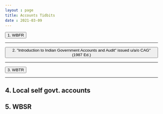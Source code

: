 ```yaml
---
layout : page
title: Accounts Tidbits
date : 2021-03-09
---
```


<script type="text/javascript" src="/scripts/ali.js"></script>


<button onclick="expand('wbfr')"> 1. WBFR </button>

<div id="wbfr" style="display:none">

<h4> Expdt. </h4>

This is mentioned in Sec IV of WBFR (Rules 34-38)...  <br>
Rule 34 (Essential conditions governing expenditure from public funds)... there should be allotment + sanction as per DFPR 1977 amd.by 4411-FY <br>
Rule 35 (Standards of fin. propriety)... (5 points : vigilance/prudence, occassion, & No adv. of benefactor, beneficiary or specific sections) <br>
Rules 36 & 37 (Control of expdt.) ... Each HoD/Contr.officer must maintain economy in expdt.& also check if its spent for ordained purpose <br>



<h4> Losses </h4>

Rule 39 (Report of losses) ... Any loss to be reported to imm.superior officer + to AG (even if loss is recovered) <br>
Rule 41 (Report of accidents) .. to be reported by officer to HoD & by HoD to govt. After full enquiry, officer to send detailed report to HoD + AG <br>
Rule 42 (Responsibility of losses) .. officer personally liable for any losses sustained by govt. through his fraud or negligence. <br>

<h4> Handover/Transfer of charge </h4>

Rule 61  To be reported to AG on same day <br>
Rule 62  Cash book/Imprest cbalance checked & closed, any anamoly to be reported <br>

<h4> Splitting of works  </h4>

Prohibited as per Rule 102 WBFR. <br>
Also 4609-FY prohibits it except for exigencies only after express approval of adm.dept. <br>
284-FY mandates approval of FinDept before releasing payt of works where splitting is suspected. <br>

<h4> General principles before entering into a contract/agreement </h4>

Ref. Rule 47 of WBFR, <br>
11 points : Precise terms, Take legal/fin. advice, Std formats, Uncertain liability needs findept approval, LD clause, Revocation clause on 6mth notice, Avoid cost+, Written, SD, Tendering (publication slabs given), Minm period to submit bids(slabs given) <br>  <br>

As per Rule 47(8), only open tenders/quotations should be done. An exception to it is Rule 47(14) (as expanded vide 1956-fy) whereby LTIs/Single-tenders are allowed for urgency/proprietary cases after approval of Adm & Fin. Depts. <br>  <br>

<h4> New Purchase policy </h4>

As per GO no. 5400-FY amended by GO 6932FY  <br>  <br>

For estimated value of goods or services is &#60; Rs 10k .... no tender reqd (no ad reqd)  <br>
10k-1lac ...Quotation from 4 reliable firms  (ad in notice board+ dept.website)  <br>
1 lac-5 lac .... open tender (ad : + one Bengali daily newspaper)  <br>
&#62; 5 lac (twas 50 lac in 5400fy but made 5 lac vide 6932fy)  ... e tender:
   (i) 5lac-10 lac : (ad : + English newspaper + etender portal of GoWB)
   (ii) &#62; 10 lac : (ad : + Hindi newspaper + GoWB website)  <br>

(NB. All newspaper ads are brief referral ads, ie. only basic info present) <br>
(Nb. Publication slabs originally given in Rule 47) <br>  <br>

Minm period to be given to bidders to bid (as per Rule 47) : <br>

&#60; Rs 10 lac : 7 days <br>
Rs 10 lac-1 cr : 14 days <br>
&#62; Rs 1 cr : 21 days <br>  <br>

Additional Performance Security when the bid
rate is 80% or less of the Estimate put to
tender and no increase in scope of work of
projects during execution phase as per FD
Memo No. 4608-F(Y) <br>  <br>

2-bid system : mandatory for tenders > Rs 10 lac <br>  <br>

4 objectives of tenders : TCEA (transparency, competition, Economy, Accountabiity) <br>  <br>

Contingency component (max 3% of awarded value (not tender value) allowed as per GO 6427 FY) is the extra expdt during execution of work <br>  <br>

2 types of committes in every office : Tender Committe (for finalizing tenders) & Local Purchase Committee (for finalizing quotations) <br>
(nb. Each Dept. in WB should also have specialized tender committes vide memo 5965FY to scrutinize tenders (not finalize tenders!) <br>
As per Memo no. 9754-F(Y) dt. 3.12.12, all offices should have a <b>Tender Register</b>  <br>
Forward auction : Buyers compete (price inflated) ; Reverse auction (~tender) : Sellers compete (price deflated) <br>

<h4> GeM : </h4>

In 2017, commerce min of India shut down the govt. procurement arm DGS&D. Then vide 3876-FY, GoWB estd GeM as per which : <br>
Primary user : registers the org on gem portal <br>
Secondary users : assigned various roles (they're buyers, consignees & bill-payers/DDOs) [3 works : placement of contract, receipt of stores ie consignee, payt. to sellers] <br>
				  (each division of the org. should have its own secondary users, eg. all block offices within a district) <br>

<b> 4949-fy spells out the org hierarchy in GeM : </b> the 4 types of state govt. orgs., the primary user in each case, division of an org into divisions each having a sec user.
Each primary user must be approved by a 'verifying authority'. Primary user can't be below dist. level (ie DM, CMOH, etc) <br><br>

As per memo 5430fy & 4262fy for GeM :
Up to Rs. 25,000/- (twas 10k in 5430 but made 25k vide 4262 fy): direct purchase from any of the available suppliers on the GeM.
Above Rs. 25,000/- and up to Rs. 1 lakh through the GeM, Seller having lowest price amongst at least three available sellers
Above Rs. 1 lakh through the supplier having lowest price after mandatorily obtaining online bids/rev auction <br>

if 2 bids only are rxed...online reverse auction in gem is reqd (since then sellers themselves approach buyer & underbid each other, so lower bids will ensure price quoted is reasonable)
if 1 bid... possible as per GO 6989-FY & 925FY
if branded product/single source purchsae , give explanation (mostly urgency) as per WBFR 47(14) modified by GO 1956-FY....prior approval of Dept.Secretary/Dept.Fin.Advisor & Group 'T' of Fin.Dept. reqd. <br><br>

vendor should get payt within 10 days of generation of CRAC by consignee <br><br>

WTL.... 1782FY allowed govt.depts. to purchase IT products without WTL's assistance & 4370fy went further & allowed purchase from WTL iff GeM doesn't have that product. <br><br>

### Cash book

Maintained as per 12155-F. Don't confuse with case-book which head clerks keep for file entry in office.

<h4> Austerity/Economy measures</h4>
General economy measures as per 4201-fp dt 2018. For Covid, addl austerity as per 1971-fy

<h4> Steps to incur project-related expenditure </h4>

Ref 5400 fy...Agency deployed by a dept will do these works: prep of DPR & also estimate prep therein(if), tendering, work implementation...Agency fee for each of these 3 tasks as a % of estimated cost is given in 5400 fy..Agency..experts..only for big work..allowable agencies given in 5400 fy annexure <br>  <br>
A project is a task by an adm dept. One project may have multiple HOAs <br>
as per 2131-fy, Process of expdt. : Jt. secr of dept uploads project details in aafs module of ifms (unique project id generated)...fa of dept approves it...if within dfpr power of dept then passed, else sent to fin. dept for FS (nb for a project above Rs 5 cr,technical vetting by fin dept is reqd as per 5400 fy..After AA&FS done in IFMS, then release of fund in resp HoA by FinDept through e-bantan .. project done..bill paid by DDOs<br>
Nb. A technical project may require tech. sanction from resp engg dept. <br>  <br>
nb. Basic estimate...Adm approval...detailed cost estimate and drawings..Technical sanction from engg dept


<h4> Reappropriation </h4>
Online reappr system through ebantan introduced vide 50-fb dt 2018. Approval of first dept Fin advisor (FA) & then dept ACS is reqd in ebantan for reappr. Refer "Budget" chapter of WBFR for more details.


</div>


--------------------------------------------------------------------------------------------------------





<button onclick="expand('1987')"> 2. "Introduction to Indian Government Accounts and Audit" issued u/a/o CAG" (1987 Ed.)   </button>

<div id="1987" style="display:none">


<h4> Budget </h4>
Receipts...Annual Finance Bill/Act <br>
Expdt... Annual Financial Statements (its 'made' expenses are voted as DfG)...then Appropriation Bill/Act <br>



<h4> Charged & Voted Expdt. : </h4>
U/As 112 & 203 Const.,
Charged exp => discussed but not voted.
Voted exp=> presented as DfG & voted. 'c' or 'v' in Major head signifies this.<br>

<h4> Revenue & Capital Expenditure </h4>

- General principles for allocation of expenditure between Revenue & Capital heads :<br><br>
Capex permanent assets or reduces recurring liabilities...grant-in-aid is revex...capex-cap receipts & revex-rev receipts linkage should be maintained in budget afap...Give egs.
  Also ref. Memo 581-FB wherein govt. declared certain revex associated with cap. schemes as capex : site prep, proff fees, initial costs, installation, intermediate maint. costs
  
  <h4>Main principles governing allocation of expenditure on a capital scheme between capital and revenue accounts</h4>

As per GOVERNMENT ACCOUNTING RULES, 1990 : <br>
(a)     Capital account should bear all charges for the first construction and equipment <br>
(b)     revenue account should bear all subsequent charges for maintenance <br>

(c)    Renewals/replacement goes from rev a/c whilst Genuine improvements go from cap a/c.<br>
(d)     Expenditure on account of reparation of damage caused by extraordinary calamities such as flood, fire, earthquake, enemy action, should be charged to Capital account or to Revenue account or divided between them in such a way as may be determined by Government according to the circumstance of each case.<br>

(e)     Capital receipts in a project (eg world bank loan) should go for capex, uless a govt GO.<br>

<h4> Structure of govt. accounts </h4>

Consolidated Fund (Art 266(1)) ... has 3 divs - Revenue, Capital & Debt<br>
Public Account (Art 266(2)) .. where govt. acts as a banker . Includes 6 A/Cs – Provident fund & Small savings, Deposit and advances, Cash Remittance, Suspense, Reserve fund, Cash balance <br>
Contingency Fund (Art 267)...to meet unforseen expdt pending approval of parliam/legislature<br><br>
Suspense heads accommodate temporarily, transactions which can not be taken in to final heads. It contains transactions which are ultimately removed either by recovery in cash/payt/book adjustment. Also all interstate transactions take place through suspense accounts. Suspense a/c is a part of public a/c. <br>

NB. Vide 1881-FB dt. 2018, GoWB did away with Plan/Non-plan expdt.<br>

<h4> Head of Accounts </h4>

art 150..cag advices presi to release form of account-keeping for union and states...Accordingly,Codification done not based on dept of expdt/receipt, but on the basis of function/programme,etc (mukherjee commission reco)....In both expdt & receipt HoA, the imp. heads are **Major**, Sub-major, **Minor**, Sub-head/Scheme head, **Detailed head**.<br>

<img src="/images/HoA.png" width="80%">   <!--- Don't set height AND width. Use one or the other and the correct aspect ratio will be maintained --->

<h4> Tax and non-tax revenue </h4>

<img src="/images/tax-nontax.jpeg" width="80%">

<h4> Principles of classification of financial transactions of the government </h4>
Write about structure of govt accounts, HoAs, rev and cap heads, etc <br> 
Also eg. is 0049- interest receipts, 2059- public works <br> <br>

<h4> State borrowings and Ways & Means Advances </h4>

3 types of state borrowings : from mkt (OMOs), from institutions (eg nabard, wb), from RBI (WMA, overdraft, sdl, etc) <br> <br>

In terms of Article 292 & 293 of the Constitution of India, the union & state resp. can raise money by borrowing,
upon the security of the resp. Consolidated Fund.<br> <br>

WMA is short-term loan given by RBI to GoI/GoState @ Repo rate to meet short-term diff bw receipts & expdt.... (beneficial for govt since mkt borrowing (through selling g-secs/bonds in Open mkt) is usually 2-3 % above repo & limited to 3% of gsdp) <br>
Also every Tuesday RBI does SDL (special dev loans) auctions for state govt @ high interest rates & on fridays for GoI <br> <br>
Special WMA/Special Drawing facility (upto ~300 cr)... then Normal WMA (~ 3000 cr limit in covid era)... then overdraft @ repo+5%...if 14 days overdraft, then freezing of state govt banking transactions <br>
WMA is usually used when state govt treasury balance of consol fund goes to -ve...rbi publishes this balance for all states every morning.<br>


<h4> Financial committees </h4>

As per Art 118 for Parliam. & art 208 of Const. for state leg., every house can make its own 'RoP(Rules of Procedure)'. Under these rules various Standing & ad-hoc committes were made. 3 imp. standing committees are Estimates comm, PAC & Comm on pub. u/ts.
PAC - CAG audits govt's appropriation A/Cs. And PAC scrutinizes CAG's report. So re-does CAG's work ! Essentially, it checks whether funds alloted/reappr. by concerned House are utilized by Executive under proper heads. Thus its a post-mortem analysis & a legislative check on the Executive.
Estimates Comm - It suggests improvements (esp.economizing ones) in 'estimates of expdt.' ie. in Appr.Act/Budget after its voted in the house (&#8756; post-mortem).
Comm on public U/Ts - does work of both PAC & Est.comm. but for selected public undertakings every year.

<h4> Audits </h4>

General principles of govt. audit : <br>
1. Verifying the competetncy of sanctioning authority <br>
2.  to understand the system of account followed <br>
3. to check as far as possible the accuracy of the original record, namely, the cash book.<br>
4.  to see that all transactions are in accordance with the minutes of the meetings of the Board of Directors or the orders of competent authorities.<br>
5.  to investigate unusual items.<br>
6.  to check the compilation of the accounts from the original record and to suggest corrections in the classification of transactions.<br>
7.  to review the procedure of stock taking and of pricing the goods in hand.<br>
8.  to check the financial results, that is the Manufacturing, Trading and Profit and Loss Accounts, and the Balance Sheet, which will indicate accurately the progressive position of affairs. This necessitates also the investigation of depreciation of property (building, machinery, furniture etc.) the soundless of investments, debts due to the firm and the correct allocation of expenditure to Capital Account.<br>
9. Also to check allotment, sanction, fin propriety, etc<br>

<br><br>

Audit process.... Auditing..Audit queries on the spot...Audit replies on the spot...Else Audit paras sent later in IR (Inspection Report)...Broadsheet replies to those paras..Else unreplied paras become CAG paras (after passing through Draft Para stage) & presented to Parliam. <br><br>

CAG Audit... it has 3 parts - (a) Regularity Audit, (b) Propriety Audit and (c) Efficiency cum-Performance Audit. <br>

Audit of Public Debt ... An important duty of Audit in relation to borrowings is to see that the proceeds of loans are properly brought to account and that they are expended only on objects for which the loans were originally raised<br><br>
Audit of Receipts... incl. auditing receipts of customs, forest,etc. depts...whether receipts are regular & correct assessed amt & collection system is strong <br><br>
Audit of Expenditure .... nb. Three principal processes involved in payment of money on Govt accounts (apart from allotment & sanction order) are <br>
1.Submission of claim <br>
2.Disbursement of the money claimed<br>
3.Incorporation of the transactions in accounts <br><br>
Audit of sanction is where auditors SCRUTINIZE the SANCTION ORDER & every details therein (including whether the sanction was propoer as per dfpr devolved powers of Presi u/a 77(3) or Governor u/a 166(3)) (also incl timeline of sanction, whether even one item in the work is not without appr sanction, etc). <br><br>
Audit of Appropriation... = Sanction audit + Expdt audit. Audit of appr is done annually by CAG for each state and involves checking if excess expdt in a grant has been regularized through suppl appr act in state leg.(as per art 205 of const.), and also if deficient expdt under a grant/dept (ie savings) has been surrendered by that dept to finance dept by 14th feb or not (as per WBBM). Also proper HoAs maintained or not, and other points of expdt audit


<br><br>
Audit of Contingent expenditure... gen. expdt. points + for specific cont. expdt. types + UC + ePradan will show if money imm. rxed by vendor <br><br>

Central Audit ... confined to the offices of the AG (Audit) located in the different States..done by central audit party..they check the diff schedules,vouchers,etc sent to ag office by diff treasuries & also various sanction orders & processes  followed in ag office. It is largely a regularity and propriety audit. <br>
Local audit (of treasuries by AG) may be distinguished from inspection in that its purpose is to audit the initial accounts maintained in certain Government offices on the spot. Here the duties of audit are not confined merely to seeing whether the initial accounts are maintained in proper form or whether the financial rules are properly observed but a test audit of accounts is conducted in sufficient detail to verify the accuracy and completeness of accounts according to the prescribed rules.



<h4>Transactions with other govts</h4>
AG of State 1... Central Accounts Section of the Reserve Bank, Nagpur (Suspense head) .... AG of State 2 or Centre <br>
Egs. Loan by centre to state, repayt of loan+interest by state to centre, etc  <br><br>




</div>








-------------------------------------------------------------------------------------------------------------------------





<button onclick="expand('wbtr')"> 3. WBTR   </button>

<div id="wbtr" style="display:none">


<h4> TR Forms under Part 3 of Rules  </h4>


After IFMS, all forms under part 3 of WBTR are mofified vide 965-FY. Mandatory e-billing TR forms have been introduced vide 6295-FY, eg :-
TR 68 : for WBHS reimb/adv. <br>
TR 21 : TA/DA/LTC <br>
TR 24 : Medical Reimb Bills (except wbhs) <br>
TR 27 : Bill for drawing advance without supporting Voucher <br>
TR 28 : Detailed bill for adjustment of advance of tr 27 <br>
TR 34 : Bills for 'refund of revenue' <br>
etc.


- Essential condns for making expdt from cons fund

<h4> Chap.4 : Withdrawl from govt. accounts </h4>

4.004 : Purposes for which TO may permit withdrawl from treasury-linked bank <br>
4.005 : For purposes other than 4.004, relevant GO should be attached by DDO alongwith bill <br>
4.007 : A TO may decline an improper claim under this rule <br>
4.008 : A TO may return/cancel a doubtful claim. He may also send claim to DTA,WB in case of doubt. <br>
4.021 : Claims to be presented by DDO alongwith bill register & bill transit register (now they're incl. within IFMS itself..DDO can upload them on IFMS using his DSC loaded dongle) <br>
4.024 : DDO should draw claim immly (within 1 yr of bill's due).. Therefter <br>
4.111 : Classification of contingent charges : Contract, Scale reg, Special, Countersigned, Fully-vouched (Also ref Chap 4 of WBFR for Contingencies, Advances & Perm Advances)
        (nb. Contingent expdt is incidental expense for mgt of office)

<br><br>

| Bill pending for | Sanctioning Authority|  <br>
| --------------- | --------------- |  <br>
| 1-3 yrs | HoO |  <br>
| 3-6 yrs | HoD of current dept |  <br>
| > 6 yrs | Cadre contr. dept |  <br>



<h4> Chap.8 : Responsibility for withdrawl from govt. accounts  </h4>

Rule 8.09 : A bill has 2 fates: either stamped "paid" on it (ie. it becomes a voucher ie. a proof of payt.), or Cancel it (To prevent its re-use). NB. Bill contains account of works done/goods supplied..whilst many sub-vouchers may be part of a bill..sub-vouchers are given by vendor directly &  <br>
Rule 8.11 : All sub-vouchers(~quotations by vendors) must be cancelled <br>
Rule 8.12 : The primary resp. of Overcharge is of the DDO, but in culpable negligence TO/Contr.officer may have some liability <br>
Rule 8.13 : If officer rxes any orders/audit objections from AG, he should reply within 14 days <br>

<br>

Functions entrusted with the Treasury ... It rxes money due to govt offices & pays claims made to govt.(via DDO). Also : presents A/Cs to AG, banker of panchayat funds, strong room. <br><br>
Checks to be applied in the Treasury in case of payment... Bill in proper TR form, DDO sign present, proper math, allotment, sanction, Head of account, no erasures, subvouchers needed for bills>Rs 500/- , Schedule of recoveries (eg tds, p tx) are properly deducted & by-transfered into correct HoA <br><br>
<b>Monthly accounts to be submitted by TO to AG (& onward compilation/consolidation)... </b> Ref TR 2.35 ...1st schedule of payts.(only expdt. no receipts)(by 12th day) & Secondary List of payts, Cash account( ie receipts) & Supporting schedule with challans/vouchers (by 5th working day) sent by TO to AG (alongwith all vouchers(ie paid bills) & subvouchers..so treasury becomes empty of papers:))....Then its compiled for all tresuries by AG...AG sends to CGA,India & FinDept,GoWB...then compiled for all states by CGA...Then CGA sends it to the Budget division of MoF,GoI & also to RBI, Nagpur (for reconciliation) <br><br>
Relation bw audit & finance depts of govt. Both have same objectives ie Eff & propriety of govt finance AND safeguarding public money<br>
FinDept makes rules/Forms (Pre-mortem) & Audit checks whether those rules/forms are followed (Post-Mortem). AG sends a copy of its report to FinDept(Audit section). FinDept consults AG before making rules/budget...so a cyclical relationship.
<br><br>

<h4> Daily and monthly closing of treasury </h4>
Ref TR 2.33 & 2.35. Also ref 11.11 & 11.12 of Audit & Accounts Book.
<br><br>

<b>Inspection of Treasury</b>... TR 2.07 & Appendix 4... Inspection done by Collector-in-charge/collector(annually) (submits to Div.Comm. through Collector), DivComm. further submits to DTA,WB & AG(A&E),WB & FinDept. (Internal Audit section).DivComm. further submits to DTA,WB & AG(A&E),WB & FinDept. (Internal Audit section).
T.O. (submits to Div.Comm. through Collector), Collector (submits to DivComm.)DivComm. further submits to DTA,WB & AG(A&E),WB & FinDept. (Internal Audit section). <br><br>
& FinDept. (Internal Audit section) (during their Audit).  <br><br>
& DTA (biennalyy)(submits further to FinDept) <br><br>

Also ref 11.20 & esp Chap 18 of Accounts book 



</div>






---------------------------------------------------------------------------------------------------------------------------

















## 4. Local self govt. accounts


## 5. WBSR
